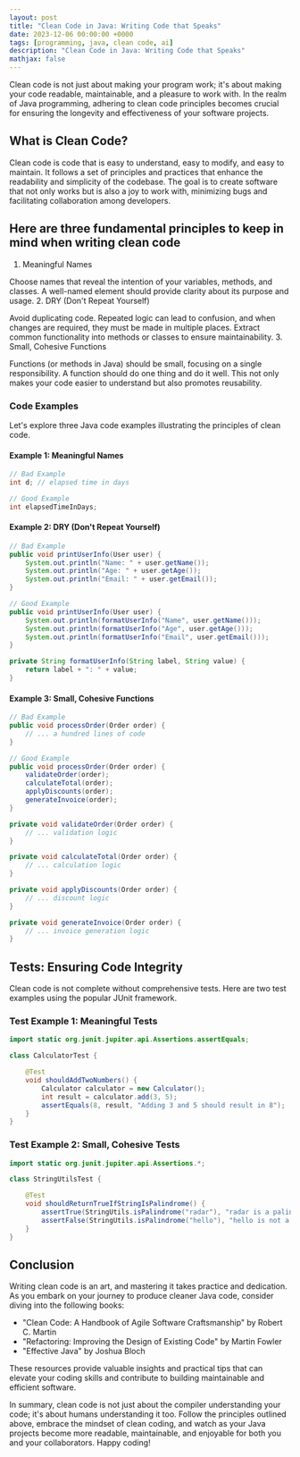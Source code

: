 ```yaml
---
layout: post
title: "Clean Code in Java: Writing Code that Speaks"
date: 2023-12-06 00:00:00 +0000
tags: [programming, java, clean code, ai]
description: "Clean Code in Java: Writing Code that Speaks"
mathjax: false
---
```


Clean code is not just about making your program work; it's about making your code readable, maintainable, and a pleasure to work with. In the realm of Java programming, adhering to clean code principles becomes crucial for ensuring the longevity and effectiveness of your software projects.

## What is Clean Code?

Clean code is code that is easy to understand, easy to modify, and easy to maintain. It follows a set of principles and practices that enhance the readability and simplicity of the codebase. The goal is to create software that not only works but is also a joy to work with, minimizing bugs and facilitating collaboration among developers.

## Here are three fundamental principles to keep in mind when writing clean code

1. Meaningful Names

Choose names that reveal the intention of your variables, methods, and classes. A well-named element should provide clarity about its purpose and usage.
2. DRY (Don't Repeat Yourself)

Avoid duplicating code. Repeated logic can lead to confusion, and when changes are required, they must be made in multiple places. Extract common functionality into methods or classes to ensure maintainability.
3. Small, Cohesive Functions

Functions (or methods in Java) should be small, focusing on a single responsibility. A function should do one thing and do it well. This not only makes your code easier to understand but also promotes reusability.

### Code Examples

Let's explore three Java code examples illustrating the principles of clean code.

#### Example 1: Meaningful Names

```java
// Bad Example
int d; // elapsed time in days

// Good Example
int elapsedTimeInDays;
```

#### Example 2: DRY (Don't Repeat Yourself)

```java
// Bad Example
public void printUserInfo(User user) {
    System.out.println("Name: " + user.getName());
    System.out.println("Age: " + user.getAge());
    System.out.println("Email: " + user.getEmail());
}

// Good Example
public void printUserInfo(User user) {
    System.out.println(formatUserInfo("Name", user.getName()));
    System.out.println(formatUserInfo("Age", user.getAge()));
    System.out.println(formatUserInfo("Email", user.getEmail()));
}

private String formatUserInfo(String label, String value) {
    return label + ": " + value;
}
```

#### Example 3: Small, Cohesive Functions

```java
// Bad Example
public void processOrder(Order order) {
    // ... a hundred lines of code
}

// Good Example
public void processOrder(Order order) {
    validateOrder(order);
    calculateTotal(order);
    applyDiscounts(order);
    generateInvoice(order);
}

private void validateOrder(Order order) {
    // ... validation logic
}

private void calculateTotal(Order order) {
    // ... calculation logic
}

private void applyDiscounts(Order order) {
    // ... discount logic
}

private void generateInvoice(Order order) {
    // ... invoice generation logic
}
```

## Tests: Ensuring Code Integrity

Clean code is not complete without comprehensive tests. Here are two test examples using the popular JUnit framework.

### Test Example 1: Meaningful Tests

```java
import static org.junit.jupiter.api.Assertions.assertEquals;

class CalculatorTest {

    @Test
    void shouldAddTwoNumbers() {
        Calculator calculator = new Calculator();
        int result = calculator.add(3, 5);
        assertEquals(8, result, "Adding 3 and 5 should result in 8");
    }
}
```

### Test Example 2: Small, Cohesive Tests

```java
import static org.junit.jupiter.api.Assertions.*;

class StringUtilsTest {

    @Test
    void shouldReturnTrueIfStringIsPalindrome() {
        assertTrue(StringUtils.isPalindrome("radar"), "radar is a palindrome");
        assertFalse(StringUtils.isPalindrome("hello"), "hello is not a palindrome");
    }
}
```

## Conclusion

Writing clean code is an art, and mastering it takes practice and dedication. As you embark on your journey to produce cleaner Java code, consider diving into the following books:

* "Clean Code: A Handbook of Agile Software Craftsmanship" by Robert C. Martin
* "Refactoring: Improving the Design of Existing Code" by Martin Fowler
* "Effective Java" by Joshua Bloch

These resources provide valuable insights and practical tips that can elevate your coding skills and contribute to building maintainable and efficient software.

In summary, clean code is not just about the compiler understanding your code; it's about humans understanding it too. Follow the principles outlined above, embrace the mindset of clean coding, and watch as your Java projects become more readable, maintainable, and enjoyable for both you and your collaborators. Happy coding!
